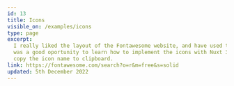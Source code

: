 ```yaml
---
id: 13
title: Icons
visible_on: /examples/icons
type: page
excerpt:
  I really liked the layout of the Fontawesome website, and have used their icons in the past. This
  was a good oportunity to learn how to implement the icons with Nuxt 3. Click on each icon card to
  copy the icon name to clipboard.
link: https://fontawesome.com/search?o=r&m=free&s=solid
updated: 5th December 2022
---
```

